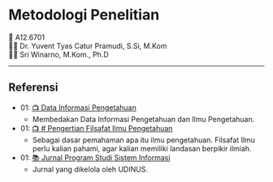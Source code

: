 # Metodologi Penelitian

👥 A12.6701  
👨‍🏫 Dr. Yuvent Tyas Catur Pramudi, S.Si, M.Kom  
👨‍🏫 Sri Winarno, M.Kom., Ph.D

---
## Referensi

- 01: [📺 Data Informasi Pengetahuan](https://www.youtube.com/watch?v=mjqUJD-XvP4)
	- Membedakan Data Informasi Pengetahuan dan Ilmu Pengetahuan.
- 01: [📺 # Pengertian Filsafat Ilmu Pengetahuan](https://www.youtube.com/watch?v=Rqklt9pRiDg)
	- Sebagai dasar pemahaman apa itu ilmu pengetahuan. Filsafat Ilmu perlu kalian pahami, agar kalian memiliki landasan berpikir ilmiah.
- 01: [📚 Jurnal Program Studi Sistem Informasi](https://publikasi.dinus.ac.id/index.php/joins/index)
	- Jurnal yang dikelola oleh UDINUS.
